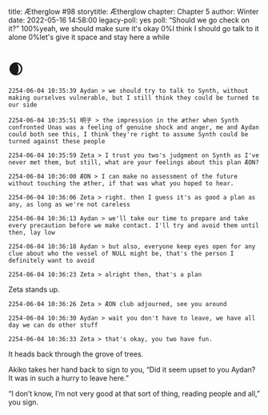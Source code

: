 title: Ætherglow #98
storytitle: Ætherglow 
chapter: Chapter 5
author: Winter
date: 2022-05-16 14:58:00
legacy-poll: yes
poll: “Should we go check on it?”
      100%yeah, we should make sure it's okay
      0%I think I should go talk to it alone
      0%let's give it space and stay here a while

🌒
=

`2254-06-04 10:35:39 Aydan > we should try to talk to Synth, without making ourselves vulnerable, but I still think they could be turned to our side`

`2254-06-04 10:35:51 明子 > the impression in the æther when Synth confronted Unas was a feeling of genuine shock and anger, me and Aydan could both see this, I think they're right to assume Synth could be turned against these people`

`2254-06-04 10:35:59 Zeta > I trust you two's judgment on Synth as I've never met them, but still, what are your feelings about this plan ÆON?`

`2254-06-04 10:36:00 ÆON > I can make no assessment of the future without touching the æther, if that was what you hoped to hear.`

`2254-06-04 10:36:06 Zeta > right. then I guess it's as good a plan as any, as long as we're not careless`

`2254-06-04 10:36:13 Aydan > we'll take our time to prepare and take every precaution before we make contact. I'll try and avoid them until then, lay low`

`2254-06-04 10:36:18 Aydan > but also, everyone keep eyes open for any clue about who the vessel of NULL might be, that's the person I definitely want to avoid`

`2254-06-04 10:36:23 Zeta > alright then, that's a plan`

Zeta stands up.

`2254-06-04 10:36:26 Zeta > ÆON club adjourned, see you around`

`2254-06-04 10:36:30 Aydan > wait you don't have to leave, we have all day we can do other stuff`

`2254-06-04 10:36:33 Zeta > that's okay, you two have fun.`

It heads back through the grove of trees.

Akiko takes her hand back to sign to you, “Did it seem upset to you Aydan? It was in such a hurry to leave here.”

“I don’t know, I’m not very good at that sort of thing, reading people and all,” you sign.

